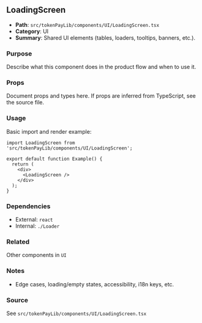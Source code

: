 ## LoadingScreen

- **Path**: `src/tokenPayLib/components/UI/LoadingScreen.tsx`
- **Category**: UI
- **Summary**: Shared UI elements (tables, loaders, tooltips, banners, etc.).

### Purpose
Describe what this component does in the product flow and when to use it.

### Props
Document props and types here. If props are inferred from TypeScript, see the source file.

### Usage
Basic import and render example:


```tsx
import LoadingScreen from 'src/tokenPayLib/components/UI/LoadingScreen';

export default function Example() {
  return (
    <div>
      <LoadingScreen />
    </div>
  );
}

```

### Dependencies
- External: `react`
- Internal: `./Loader`

### Related
Other components in `UI`

### Notes
- Edge cases, loading/empty states, accessibility, i18n keys, etc.

### Source
See `src/tokenPayLib/components/UI/LoadingScreen.tsx`
